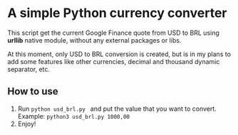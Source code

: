 # A simple Python currency converter

This script get the current Google Finance quote from USD to BRL using **urllib** native module, without any external packages or libs.

At this moment, only USD to BRL conversion is created, but is in my plans to add some features like other currencies, decimal and thousand dynamic separator, etc.

## How to use
1. Run `python usd_brl.py ` and put the value that you want to convert. Example: `python3 usd_brl.py 1000,00`
2. Enjoy!